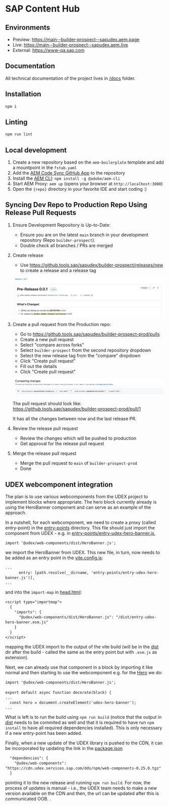 # SAP Content Hub

## Environments

- Preview: https://main--builder-prospect--sapudex.aem.page
- Live: https://main--builder-prospect--sapudex.aem.live
- External: https://www-qa.sap.com

## Documentation

All technical documentation of the project lives in [/docs](/docs) folder.

## Installation

```sh
npm i
```

## Linting

```sh
npm run lint
```

## Local development

1. Create a new repository based on the `aem-boilerplate` template and add a mountpoint in the `fstab.yaml`
2. Add the [AEM Code Sync GitHub App](https://github.com/apps/aem-code-sync) to the repository
3. Install the [AEM CLI](https://github.com/adobe/aem-cli): `npm install -g @adobe/aem-cli`
4. Start AEM Proxy: `aem up` (opens your browser at `http://localhost:3000`)
5. Open the `{repo}` directory in your favorite IDE and start coding :)

## Syncing Dev Repo to Production Repo Using Release Pull Requests

1. Ensure Development Repository is Up-to-Date:
   - Ensure you are on the latest `main` branch in your development repository (Repo `builder-prospect`).
   - Double check all branches / PRs are merged

2. Create release
   - Use https://github.tools.sap/sapudex/builder-prospect/releases/new to create a release and a release tag

   ![Screenshot release](/docs/screenshot-release.png)


3. Create a pull request from the Production repo:
   - Go to https://github.tools.sap/sapudex/builder-prospect-prod/pulls
   - Create a new pull request
   - Select "compare across forks"
   - Select `builder-prospect` from the second repository dropdown
   - Select the new release tag from the "compare" dropdown
   - Click "Create pull request"
   - Fill out the details
   - Click "Create pull request"

   ![Screenshot pull request](/docs/screenshot-create-pr.png)

   The pull request should look like: https://github.tools.sap/sapudex/builder-prospect-prod/pull/1

   It has all the changes between now and the last release PR.

4. Review the release pull request
   - Review the changes which will be pushed to production
   - Get approval for the release pull request

5. Merge the release pull request
   - Merge the pull request to `main` of `builder-prospect-prod`
   - Done


## UDEX webcomponent integration

The plan is to use various webcomponents from the UDEX project to implement blocks where appropriate.
The hero block currently already is using the HeroBanner component and can serve as an example of the approach.

In a nutshell, for each webcomponent, we need to create a proxy (called entry-point) in the [entry-points](entry-points) directory. This file should just import the component from UDEX - e.g. in [entry-points/entry-udex-hero-banner.js](entry-points/entry-udex-hero-banner.js),

```
import '@udex/web-components/dist/HeroBanner.js';
```

we import the HeroBanner from UDEX. This new file, in turn, now needs to be added as an entry point in the [vite.config.js](vite.config.js):

```
...
      entry: [path.resolve(__dirname, 'entry-points/entry-udex-hero-banner.js')],
...
```

and into the `import-map` in [head.html](head.html):

```
<script type="importmap">
  {
    "imports": {
      "@udex/web-components/dist/HeroBanner.js": "/dist/entry-udex-hero-banner.esm.js"
    }
  }
</script>
```

mapping the UDEX import to the output of the vite build (will be in the [dist](dist) dir after the build - called the same as the entry point but with `.esm.js` as extension).

Next, we can already use that component in a block by importing it like normal and then starting to use the webcomponent e.g. for the [Hero](blocks/hero/hero.js) we do:

```
import '@udex/web-components/dist/HeroBanner.js';

export default async function decorate(block) {
...
  const hero = document.createElement('udex-hero-banner');
...
```

What is left is to run the build using `npm run build` (notice that the output in [dist](dist) needs to be commited as well and that it is required to have run `npm install` to have all required dependencies installed). This is only necessary if a new entry-point has been added.

Finally, when a new update of the UDEX library is pushed to the CDN, it can be incorporated by updating the link in the [package.json](package.json)

```
  "dependencies": {
    "@udex/web-components": "https://cdn.udex.services.sap.com/dds/npm/web-components-0.25.0.tgz"
  }
```

pointing it to the new release and running `npm run build`. For now, the process of updates is manual - i.e., the UDEX team needs to make a new version available on the CDN and then, the url can be updated after this is communicated OOB.
.
